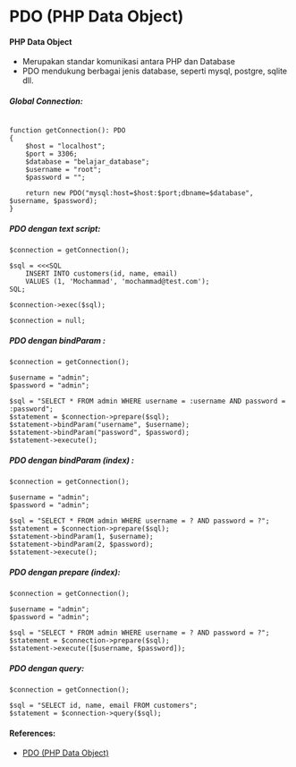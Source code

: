 # PDO (PHP Data Object)

#### PHP Data Object
- Merupakan standar komunikasi antara PHP dan Database
- PDO mendukung berbagai jenis database, seperti mysql, postgre, sqlite dll.

##### Global Connection:
```

function getConnection(): PDO
{
    $host = "localhost";
    $port = 3306;
    $database = "belajar_database";
    $username = "root";
    $password = "";

    return new PDO("mysql:host=$host:$port;dbname=$database", $username, $password);
}
```


##### PDO dengan text script:
```
$connection = getConnection();

$sql = <<<SQL
    INSERT INTO customers(id, name, email)
    VALUES (1, 'Mochammad', 'mochammad@test.com');
SQL;

$connection->exec($sql);

$connection = null;
```

##### PDO dengan bindParam :
```
$connection = getConnection();

$username = "admin";
$password = "admin";

$sql = "SELECT * FROM admin WHERE username = :username AND password = :password";
$statement = $connection->prepare($sql);
$statement->bindParam("username", $username);
$statement->bindParam("password", $password);
$statement->execute();
```

##### PDO dengan bindParam (index) :
```
$connection = getConnection();

$username = "admin";
$password = "admin";

$sql = "SELECT * FROM admin WHERE username = ? AND password = ?";
$statement = $connection->prepare($sql);
$statement->bindParam(1, $username);
$statement->bindParam(2, $password);
$statement->execute();

```

##### PDO dengan prepare (index):
```
$connection = getConnection();

$username = "admin";
$password = "admin";

$sql = "SELECT * FROM admin WHERE username = ? AND password = ?";
$statement = $connection->prepare($sql);
$statement->execute([$username, $password]);
```

##### PDO dengan query:
```
$connection = getConnection();

$sql = "SELECT id, name, email FROM customers";
$statement = $connection->query($sql);
```

#### References:
- [PDO (PHP Data Object)](https://www.php.net/manual/en/book.pdo.php)